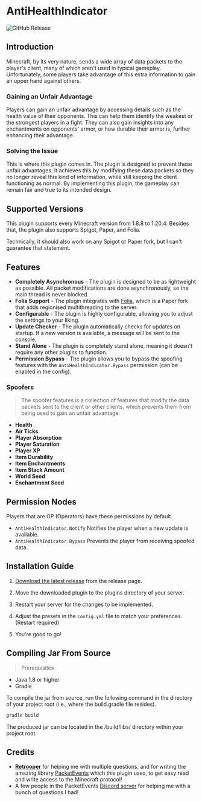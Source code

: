 # AntiHealthIndicator

![GitHub Release](https://img.shields.io/github/release/Bram1903/AntiHealthIndicator.svg)

## Introduction

Minecraft, by its very nature, sends a wide array of data packets to the player's client,
many of which aren't used in typical gameplay.
Unfortunately, some players take advantage of this extra information to gain an upper hand against others.

### Gaining an Unfair Advantage

Players can gain an unfair advantage by accessing details such as the health value of their opponents.
This can help them identify the weakest or the strongest players in a fight.
They can also gain insights into any enchantments on opponents' armor, or how durable their armor is,
further enhancing their advantage.

### Solving the Issue

This is where this plugin comes in.
The plugin is designed to prevent these unfair advantages.
It achieves this by modifying these data packets so they no longer reveal this kind of information,
while still keeping the client functioning as normal.
By implementing this plugin, the gameplay can remain fair and true to its intended design.

## Supported Versions

This plugin supports every Minecraft version from 1.8.8 to 1.20.4.
Besides that, the plugin also supports Spigot, Paper, and Folia.

Technically, it should also work on any Spigot or Paper fork, but I can't guarantee that statement.

## Features

- **Completely Asynchronous** - The plugin is designed to be as lightweight as possible.
  All packet modifications are done asynchronously, so the main thread is never blocked.
- **Folia Support** - The plugin integrates with [Folia](https://papermc.io/software/folia), which is a Paper fork that
  adds regionised multithreading to the server.
- **Configurable** - The plugin is highly configurable, allowing you to adjust the settings to your liking.
- **Update Checker** - The plugin automatically checks for updates on startup.
  If a new version is available, a message will be sent to the console.
- **Stand Alone** - The plugin is completely stand alone, meaning it doesn't require any other plugins to function.
- **Permission Bypass** - The plugin allows you to bypass the spoofing features with the `AntiHealthIndicator.Bypass`
  permission (can be enabled in the config).

### Spoofers

> The spoofer features is a collection of features that modify the data packets sent to the client or other clients,
> which prevents them from being used to gain an unfair advantage.

- **Health**
- **Air Ticks**
- **Player Absorption**
- **Player Saturation**
- **Player XP**
- **Item Durability**
- **Item Enchantments**
- **Item Stack Amount**
- **World Seed**
- **Enchantment Seed**

## Permission Nodes

Players that are OP (Operators) have these permissions by default.

- `AntiHealthIndicator.Notify` Notifies the player when a new update is available.
- `AntiHealthIndicator.Bypass` Prevents the player from receiving spoofed data.

## Installation Guide

1. [Download the latest release](https://github.com/Bram1903/AntiHealthIndicator/releases/latest) from the release
   page.

2. Move the downloaded plugin to the plugins directory of your server.

3. Restart your server for the changes to be implemented.

4. Adjust the presets in the `config.yml` file to match your preferences. (Restart required)

5. You're good to go!

## Compiling Jar From Source

> Prerequisites

- Java 1.8 or higher
- Gradle

To compile the jar from source, run the following command in the directory of your project root (i.e., where the
build.gradle file resides).

```bash
gradle build
```

The produced jar can be located in the /build/libs/ directory within your project root.

## Credits

- **[Retrooper](https://github.com/retrooper)** for helping me with multiple questions, and for writing the amazing
  library
  [PacketEvents](https://github.com/retrooper/packetevents)
  which this plugin uses, to get easy read and write access to the Minecraft protocol!
- A few people in the PacketEvents [Discord server](https://discord.me/packetevents) for helping me with a bunch of
  questions I had!
